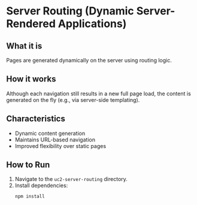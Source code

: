 # Server Routing (Dynamic Server-Rendered Applications)

## What it is
Pages are generated dynamically on the server using routing logic.

## How it works
Although each navigation still results in a new full page load, the content is generated on the fly (e.g., via server-side templating).

## Characteristics
- Dynamic content generation
- Maintains URL-based navigation
- Improved flexibility over static pages

## How to Run
1. Navigate to the `uc2-server-routing` directory.
2. Install dependencies:
   ```sh
   npm install